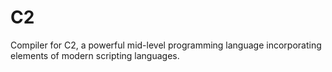 # C2
Compiler for C2, a powerful mid-level programming language incorporating elements of modern scripting languages.
